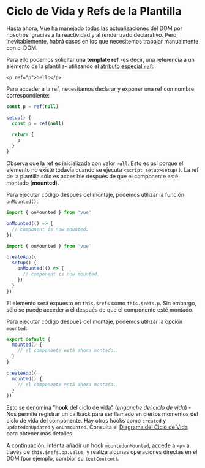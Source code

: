 # Ciclo de Vida y Refs de la Plantilla

Hasta ahora, Vue ha manejado todas las actualizaciones del DOM por nosotros, gracias a la reactividad y al renderizado declarativo. Pero, inevitablemente, habrá casos en los que necesitemos trabajar manualmente con el DOM.

Para ello podemos solicitar una **template ref** -es decir, una referencia a un elemento de la plantilla- utilizando el <a target="_blank" href="/api/built-in-special-attributes.html#ref">atributo especial `ref`</a>:

```vue-html
<p ref="p">hello</p>
```

<div class="composition-api">

Para acceder a la ref, necesitamos declarar<span class="html"> y exponer</span> una ref con nombre correspondiente:

<div class="sfc">

```js
const p = ref(null)
```

</div>
<div class="html">

```js
setup() {
  const p = ref(null)

  return {
    p
  }
}
```

</div>

Observa que la ref es inicializada con valor `null`. Esto es así porque el elemento no existe todavía cuando se ejecuta <span class="sfc">`<script setup>`</span><span class="html">`setup()`</span>. La ref de la plantilla sólo es accesible después de que el componente esté montado (**mounted**).

Para ejecutar código después del montaje, podemos utilizar la función `onMounted()`:

<div class="sfc">

```js
import { onMounted } from 'vue'

onMounted(() => {
  // component is now mounted.
})
```

</div>
<div class="html">

```js
import { onMounted } from 'vue'

createApp({
  setup() {
    onMounted(() => {
      // component is now mounted.
    })
  }
})
```

</div>
</div>

<div class="options-api">

El elemento será expuesto en `this.$refs` como `this.$refs.p`. Sin embargo, sólo se puede acceder a él después de que el componente esté montado.

Para ejecutar código después del montaje, podemos utilizar la opción `mounted`:

<div class="sfc">

```js
export default {
  mounted() {
    // el componente está ahora montado..
  }
}
```

</div>
<div class="html">

```js
createApp({
  mounted() {
    // el componente está ahora montado..
  }
})
```

</div>
</div>

Esto se denomina "**hook** del ciclo de vida" (*enganche del ciclo de vida*) - Nos permite registrar un callback para ser llamado en ciertos momentos del ciclo de vida del componente.  Hay otros hooks como <span class="options-api">`created` y `updated`</span><span class="composition-api">`onUpdated` y `onUnmounted`</span>. Consulta el <a target="_blank" href="/guide/essentials/lifecycle.html#diagrama-del-ciclo-de-vida">Diagrama del Ciclo de Vida</a> para obtener más detalles.

A continuación, intenta añadir un hook <span class="options-api">`mounted`</span><span class="composition-api">`onMounted`</span>, accede a `<p>` a través de <span class="options-api">`this.$refs.p`</span><span class="composition-api">`p.value`</span>, y realiza algunas operaciones directas en el DOM (por ejemplo, cambiar su `textContent`).
